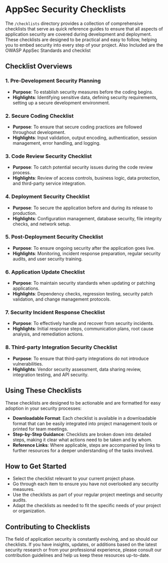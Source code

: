 # AppSec Security Checklists

The `/checklists` directory provides a collection of comprehensive checklists that serve as quick reference guides to ensure that all aspects of application security are covered during development and deployment. These checklists are designed to be practical and easy to follow, helping you to embed security into every step of your project. Also Included are the OWASP AppSec Standards and checklist

## Checklist Overviews

### 1. **Pre-Development Security Planning**

-   **Purpose**: To establish security measures before the coding begins.
-   **Highlights**: Identifying sensitive data, defining security requirements, setting up a secure development environment.

### 2. **Secure Coding Checklist**

-   **Purpose**: To ensure that secure coding practices are followed throughout development.
-   **Highlights**: Input validation, output encoding, authentication, session management, error handling, and logging.

### 3. **Code Review Security Checklist**

-   **Purpose**: To catch potential security issues during the code review process.
-   **Highlights**: Review of access controls, business logic, data protection, and third-party service integration.

### 4. **Deployment Security Checklist**

-   **Purpose**: To secure the application before and during its release to production.
-   **Highlights**: Configuration management, database security, file integrity checks, and network setup.

### 5. **Post-Deployment Security Checklist**

-   **Purpose**: To ensure ongoing security after the application goes live.
-   **Highlights**: Monitoring, incident response preparation, regular security audits, and user security training.

### 6. **Application Update Checklist**

-   **Purpose**: To maintain security standards when updating or patching applications.
-   **Highlights**: Dependency checks, regression testing, security patch validation, and change management protocols.

### 7. **Security Incident Response Checklist**

-   **Purpose**: To effectively handle and recover from security incidents.
-   **Highlights**: Initial response steps, communication plans, root cause analysis, and remediation actions.

### 8. **Third-party Integration Security Checklist**

-   **Purpose**: To ensure that third-party integrations do not introduce vulnerabilities.
-   **Highlights**: Vendor security assessment, data sharing review, integration testing, and API security.

## Using These Checklists

These checklists are designed to be actionable and are formatted for easy adoption in your security processes:

-   **Downloadable Format**: Each checklist is available in a downloadable format that can be easily integrated into project management tools or printed for team meetings.
-   **Step-by-Step Guidance**: Checklists are broken down into detailed steps, making it clear what actions need to be taken and by whom.
-   **Reference Links**: Where applicable, steps are accompanied by links to further resources for a deeper understanding of the tasks involved.

## How to Get Started

-   Select the checklist relevant to your current project phase.
-   Go through each item to ensure you have not overlooked any security measures.
-   Use the checklists as part of your regular project meetings and security audits.
-   Adapt the checklists as needed to fit the specific needs of your project or organization.

## Contributing to Checklists

The field of application security is constantly evolving, and so should our checklists. If you have insights, updates, or additions based on the latest security research or from your professional experience, please consult our contribution guidelines and help us keep these resources up-to-date.
